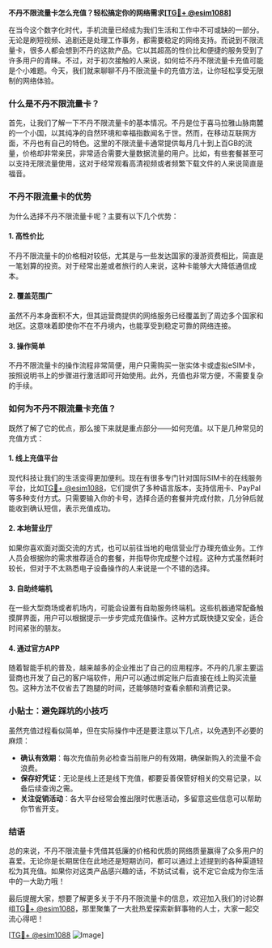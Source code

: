 **不丹不限流量卡怎么充值？轻松搞定你的网络需求[[TG💪+ @esim1088](https://t.me/s/esim1088)]**

在当今这个数字化时代，手机流量已经成为我们生活和工作中不可或缺的一部分。无论是刷短视频、追剧还是处理工作事务，都需要稳定的网络支持。而说到不限流量卡，很多人都会想到不丹的这款产品。它以其超高的性价比和便捷的服务受到了许多用户的青睐。不过，对于初次接触的人来说，如何给不丹不限流量卡充值可能是个小难题。今天，我们就来聊聊不丹不限流量卡的充值方法，让你轻松享受无限制的网络体验。

### 什么是不丹不限流量卡？

首先，让我们了解一下不丹不限流量卡的基本情况。不丹是位于喜马拉雅山脉南麓的一个小国，以其纯净的自然环境和幸福指数闻名于世。然而，在移动互联网方面，不丹也有自己的特色。这里的不限流量卡通常提供每月几十到上百GB的流量，价格却非常亲民，非常适合需要大量数据流量的用户。比如，有些套餐甚至可以支持无限流量使用，这对于经常观看高清视频或者频繁下载文件的人来说简直是福音。

### 不丹不限流量卡的优势

为什么选择不丹不限流量卡呢？主要有以下几个优势：

#### 1. **高性价比**
   不丹不限流量卡的价格相对较低，尤其是与一些发达国家的漫游资费相比，简直是一笔划算的投资。对于经常出差或者旅行的人来说，这种卡能够大大降低通信成本。

#### 2. **覆盖范围广**
   虽然不丹本身面积不大，但其运营商提供的网络服务已经覆盖到了周边多个国家和地区。这意味着即使你不在不丹境内，也能享受到稳定可靠的网络连接。

#### 3. **操作简单**
   不丹不限流量卡的操作流程非常简便，用户只需购买一张实体卡或虚拟eSIM卡，按照说明书上的步骤进行激活即可开始使用。此外，充值也非常方便，不需要复杂的手续。

### 如何为不丹不限流量卡充值？

既然了解了它的优点，那么接下来就是重点部分——如何充值。以下是几种常见的充值方式：

#### 1. **线上充值平台**
   现代科技让我们的生活变得更加便利。现在有很多专门针对国际SIM卡的在线服务平台，比如[TG💪+ @esim1088](https://t.me/s/esim1088)，它们提供了多种语言版本，支持信用卡、PayPal等多种支付方式。只需要输入你的卡号，选择合适的套餐并完成付款，几分钟后就能收到确认短信，表示充值成功。

#### 2. **本地营业厅**
   如果你喜欢面对面交流的方式，也可以前往当地的电信营业厅办理充值业务。工作人员会根据你的需求推荐适合的套餐，并指导你完成整个过程。这种方式虽然耗时较长，但对于不太熟悉电子设备操作的人来说是一个不错的选择。

#### 3. **自助终端机**
   在一些大型商场或者机场内，可能会设置有自助服务终端机。这些机器通常配备触摸屏界面，用户可以根据提示一步步完成充值操作。这种方式既快捷又安全，适合时间紧张的朋友。

#### 4. **通过官方APP**
   随着智能手机的普及，越来越多的企业推出了自己的应用程序。不丹的几家主要运营商也开发了自己的客户端软件，用户可以通过绑定账户后直接在线上购买流量包。这种方法不仅省去了跑腿的时间，还能够随时查看余额和消费记录。

### 小贴士：避免踩坑的小技巧

虽然充值过程看似简单，但在实际操作中还是要注意以下几点，以免遇到不必要的麻烦：

- **确认有效期**：每次充值前务必检查当前账户的有效期，确保新购入的流量不会浪费。
- **保存好凭证**：无论是线上还是线下充值，都要妥善保管好相关的交易记录，以备后续查询之需。
- **关注促销活动**：各大平台经常会推出限时优惠活动，多留意这些信息可以帮助你节省开支。

### 结语

总的来说，不丹不限流量卡凭借其低廉的价格和优质的网络质量赢得了众多用户的喜爱。无论你是长期居住在此地还是短期访问，都可以通过上述提到的各种渠道轻松为其充值。如果你对这类产品感兴趣的话，不妨试试看，说不定它会成为你生活中的一大助力哦！

最后提醒大家，想要了解更多关于不丹不限流量卡的信息，欢迎加入我们的讨论群组[TG💪+ @esim1088](https://t.me/s/esim1088)，那里聚集了一大批热爱探索新鲜事物的人士，大家一起交流心得吧！

[[TG💪+ @esim1088](https://t.me/s/esim1088) ![Image](https://i.postimg.cc/4NQfJmqS/Snipaste-2025-05-13-00-14-12.png)]